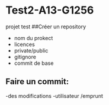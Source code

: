 # Test2-A13-G1256
projet test
##Créer un repository
- nom du prokect
- licences
- private/public
- gitignore
- commit de base
  
## Faire un commit:
-des modifications
-utilisateur /emprunt
